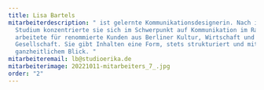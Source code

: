 ```yaml
---
title: Lisa Bartels
mitarbeiterdescription: " ist gelernte Kommunikationsdesignerin. Nach ihrem
  Studium konzentrierte sie sich im Schwerpunkt auf Kommunikation im Raum und
  arbeitete für renommierte Kunden aus Berliner Kultur, Wirtschaft und
  Gesellschaft. Sie gibt Inhalten eine Form, stets strukturiert und mit
  ganzheitlichem Blick. "
mitarbeiteremail: lb@studioerika.de
mitarbeiterimage: 20221011-mitarbeiters_7_.jpg
order: "2"
---
```

